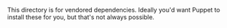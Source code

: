 This directory is for vendored dependencies. Ideally you'd want Puppet to
install these for you, but that's not always possible.
